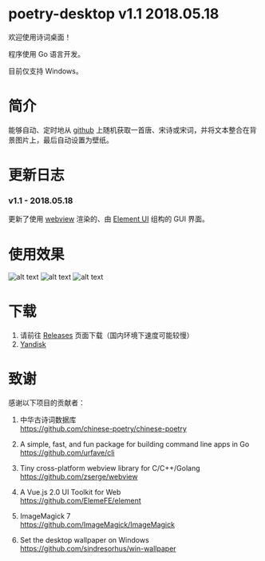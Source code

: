 
# poetry-desktop v1.1 2018.05.18

欢迎使用诗词桌面！

程序使用 Go 语言开发。

目前仅支持 Windows。

# 简介
能够自动、定时地从 [github][1] 上随机获取一首唐、宋诗或宋词，并将文本整合在背景图片上，最后自动设置为壁纸。

# 更新日志
### v1.1 - 2018.05.18
更新了使用 [webview][6] 渲染的、由 [Element UI][7] 组构的 GUI 界面。

# 使用效果
![alt text][3]
![alt text][4]
![alt text][5]

# 下载
1. 请前往 [Releases][0] 页面下载（国内环境下速度可能较慢）
2. [Yandisk][2]



# 致谢
感谢以下项目的贡献者：

1. 中华古诗词数据库  
https://github.com/chinese-poetry/chinese-poetry

2. A simple, fast, and fun package for building command line apps in Go  
https://github.com/urfave/cli

3. Tiny cross-platform webview library for C/C++/Golang  
https://github.com/zserge/webview

4. A Vue.js 2.0 UI Toolkit for Web  
https://github.com/ElemeFE/element

5. ImageMagick 7  
https://github.com/ImageMagick/ImageMagick

6. Set the desktop wallpaper on Windows  
https://github.com/sindresorhus/win-wallpaper



[0]: https://github.com/okcy1016/poetry-desktop/releases
[1]: https://github.com/chinese-poetry/chinese-poetry
[2]: https://yadi.sk/d/RUOf2iUF3WTFJM
[3]: https://github.com/okcy1016/poetry-desktop/raw/master/tmp/Screenshot%20from%202018-05-18%2016-50-37.png
[4]: https://github.com/okcy1016/poetry-desktop/raw/master/tmp/show_case_0.png
[5]: https://github.com/okcy1016/poetry-desktop/raw/master/tmp/show_case_1.png
[6]: https://github.com/zserge/webview
[7]: https://github.com/ElemeFE/element
